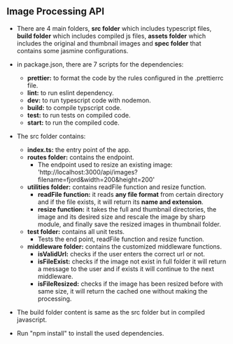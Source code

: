 ## Image Processing API
* There are 4 main folders, **src folder** which includes typescript files, **build folder** which includes compiled js files, **assets folder** which includes the original and thumbnail images and **spec folder** that contains some jasmine configurations.

* in package.json, there are 7 scripts for the dependencies:
  - **prettier:** to format the code by the rules configured in the .prettierrc file.
  - **lint:** to run eslint dependency.
  - **dev:** to run typescript code with nodemon.
  - **build:** to compile typscript code.
  - **test:** to run tests on compiled code.
  - **start:** to run the compiled code.
 
 * The src folder contains:
   - **index.ts:** the entry point of the app.
   - **routes folder:** contains the endpoint.
     - The endpoint used to resize an existing image: 'http://localhost:3000/api/images?filename=fjord&width=200&height=200'
   - **utilities folder:** contains readFile function and resize function.
     - **readFile function:** it reads **any file format** from certain directory and if the file exists, it will return its **name and extension**.
     - **resize function:** it takes the full and thumbnail directories, the image and its desired size and rescale the image by sharp module, and finally save the resized images in thumbnail folder.
   - **test folder:** contains all unit tests.
     - Tests the end point, readFile function and resize function.
   - **middleware folder:** contains the customized middleware functions.
     - **isValidUrl:** checks if the user enters the correct url or not.
     - **isFileExist:** checks if the image not exist in full folder it will return a message to the user and if exists it will continue to the next middleware.
     - **isFileResized:** checks if the image has been resized before with same size, it will return the cached one without making the processing.
  
 * The build folder content is same as the src folder but in compiled javascript.
 
 * Run "npm install" to install the used dependencies.

